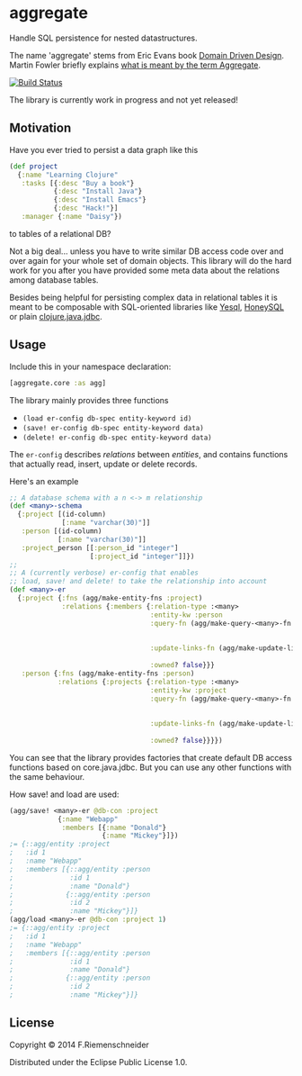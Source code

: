 # aggregate

Handle SQL persistence for nested datastructures.

The name 'aggregate' stems from Eric Evans book
[Domain Driven Design](http://domainlanguage.com/ddd/patterns/).
Martin Fowler briefly explains
[what is meant by the term Aggregate](http://martinfowler.com/bliki/DDD_Aggregate.html).

[![Build Status](https://travis-ci.org/friemen/aggregate.png?branch=master)](https://travis-ci.org/friemen/aggregate)

The library is currently work in progress and not yet released!

## Motivation

Have you ever tried to persist a data graph like this
```clojure
(def project
  {:name "Learning Clojure"
   :tasks [{:desc "Buy a book"}
           {:desc "Install Java"}
           {:desc "Install Emacs"}
           {:desc "Hack!"}]
   :manager {:name "Daisy"})
```
to tables of a relational DB?

Not a big deal... unless you have to write similar DB access code over
and over again for your whole set of domain objects. This library will
do the hard work for you after you have provided some meta data about
the relations among database tables.

Besides being helpful for persisting complex data in relational tables
it is meant to be composable with SQL-oriented libraries like
[Yesql](https://github.com/krisajenkins/yesql),
[HoneySQL](https://github.com/jkk/honeysql) or plain
[clojure.java.jdbc](https://github.com/clojure/java.jdbc).

## Usage

Include this in your namespace declaration:
```clojure
[aggregate.core :as agg]
```


The library mainly provides three functions

* `(load er-config db-spec entity-keyword id)`
* `(save! er-config db-spec entity-keyword data)`
* `(delete! er-config db-spec entity-keyword data)`


The `er-config` describes *relations* between *entities*, and contains
functions that actually read, insert, update or delete records.

Here's an example
```clojure
;; A database schema with a n <-> m relationship
(def <many>-schema
  {:project [(id-column)
             [:name "varchar(30)"]]
   :person [(id-column)
            [:name "varchar(30)"]]
   :project_person [[:person_id "integer"]
                    [:project_id "integer"]]})
;;
;; A (currently verbose) er-config that enables
;; load, save! and delete! to take the relationship into account
(def <many>-er
  {:project {:fns (agg/make-entity-fns :project)
             :relations {:members {:relation-type :<many>
                                   :entity-kw :person
                                   :query-fn (agg/make-query-<many>-fn :person
                                                                       :project_person
                                                                       :person_id :project_id)
                                   :update-links-fn (agg/make-update-links-fn :project_person
                                                                              :project_id :person_id)
                                   :owned? false}}}
   :person {:fns (agg/make-entity-fns :person)
            :relations {:projects {:relation-type :<many>
                                   :entity-kw :project
                                   :query-fn (agg/make-query-<many>-fn :project
                                                                       :project_person
                                                                       :project_id :person_id)
                                   :update-links-fn (agg/make-update-links-fn :project_person
                                                                              :person_id :project_id)
                                   :owned? false}}}})
```

You can see that the library provides factories that create default DB
access functions based on core.java.jdbc. But you can use any other
functions with the same behaviour.


How save! and load are used:
```clojure
(agg/save! <many>-er @db-con :project
            {:name "Webapp"
             :members [{:name "Donald"}
                       {:name "Mickey"}]})
;= {::agg/entity :project
;   :id 1
;   :name "Webapp"
;   :members [{::agg/entity :person
;              :id 1
;              :name "Donald"}
;             {::agg/entity :person
;              :id 2
;              :name "Mickey"}]}
(agg/load <many>-er @db-con :project 1)
;= {::agg/entity :project
;   :id 1
;   :name "Webapp"
;   :members [{::agg/entity :person
;              :id 1
;              :name "Donald"}
;             {::agg/entity :person
;              :id 2
;              :name "Mickey"}]}
```



## License

Copyright © 2014 F.Riemenschneider

Distributed under the Eclipse Public License 1.0.
